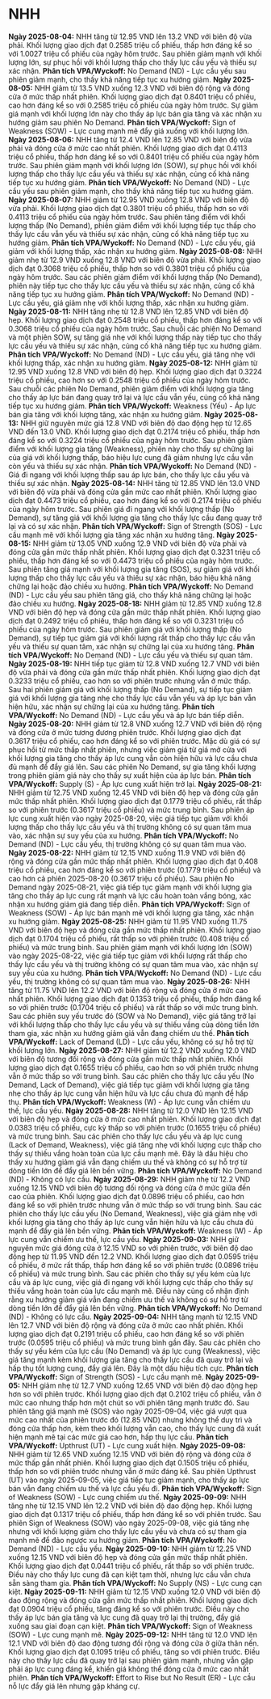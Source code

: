 # NHH

**Ngày 2025-08-04:** NHH tăng từ 12.95 VND lên 13.2 VND với biên độ vừa phải. Khối lượng giao dịch đạt 0.2585 triệu cổ phiếu, thấp hơn đáng kể so với 1.0027 triệu cổ phiếu của ngày hôm trước. Sau phiên giảm mạnh với khối lượng lớn, sự phục hồi với khối lượng thấp cho thấy lực cầu yếu và thiếu sự xác nhận. **Phân tích VPA/Wyckoff:** No Demand (ND) - Lực cầu yếu sau phiên giảm mạnh, cho thấy khả năng tiếp tục xu hướng giảm.
**Ngày 2025-08-05:** NHH giảm từ 13.5 VND xuống 12.3 VND với biên độ rộng và đóng cửa ở mức thấp nhất phiên. Khối lượng giao dịch đạt 0.8401 triệu cổ phiếu, cao hơn đáng kể so với 0.2585 triệu cổ phiếu của ngày hôm trước. Sự giảm giá mạnh với khối lượng lớn này cho thấy áp lực bán gia tăng và xác nhận xu hướng giảm sau phiên No Demand. **Phân tích VPA/Wyckoff:** Sign of Weakness (SOW) - Lực cung mạnh mẽ đẩy giá xuống với khối lượng lớn.
**Ngày 2025-08-06:** NHH tăng từ 12.4 VND lên 12.85 VND với biên độ vừa phải và đóng cửa ở mức cao nhất phiên. Khối lượng giao dịch đạt 0.4113 triệu cổ phiếu, thấp hơn đáng kể so với 0.8401 triệu cổ phiếu của ngày hôm trước. Sau phiên giảm mạnh với khối lượng lớn (SOW), sự phục hồi với khối lượng thấp cho thấy lực cầu yếu và thiếu sự xác nhận, củng cố khả năng tiếp tục xu hướng giảm. **Phân tích VPA/Wyckoff:** No Demand (ND) - Lực cầu yếu sau phiên giảm mạnh, cho thấy khả năng tiếp tục xu hướng giảm.
**Ngày 2025-08-07:** NHH giảm từ 12.95 VND xuống 12.8 VND với biên độ vừa phải. Khối lượng giao dịch đạt 0.3801 triệu cổ phiếu, thấp hơn so với 0.4113 triệu cổ phiếu của ngày hôm trước. Sau phiên tăng điểm với khối lượng thấp (No Demand), phiên giảm điểm với khối lượng tiếp tục thấp cho thấy lực cầu vẫn yếu và thiếu sự xác nhận, củng cố khả năng tiếp tục xu hướng giảm. **Phân tích VPA/Wyckoff:** No Demand (ND) - Lực cầu yếu, giá giảm với khối lượng thấp, xác nhận xu hướng giảm.
**Ngày 2025-08-08:** NHH giảm nhẹ từ 12.9 VND xuống 12.8 VND với biên độ vừa phải. Khối lượng giao dịch đạt 0.3068 triệu cổ phiếu, thấp hơn so với 0.3801 triệu cổ phiếu của ngày hôm trước. Sau các phiên giảm điểm với khối lượng thấp (No Demand), phiên này tiếp tục cho thấy lực cầu yếu và thiếu sự xác nhận, củng cố khả năng tiếp tục xu hướng giảm. **Phân tích VPA/Wyckoff:** No Demand (ND) - Lực cầu yếu, giá giảm nhẹ với khối lượng thấp, xác nhận xu hướng giảm.
**Ngày 2025-08-11:** NHH tăng nhẹ từ 12.8 VND lên 12.85 VND với biên độ hẹp. Khối lượng giao dịch đạt 0.2548 triệu cổ phiếu, thấp hơn đáng kể so với 0.3068 triệu cổ phiếu của ngày hôm trước. Sau chuỗi các phiên No Demand và một phiên SOW, sự tăng giá nhẹ với khối lượng thấp này tiếp tục cho thấy lực cầu yếu và thiếu sự xác nhận, củng cố khả năng tiếp tục xu hướng giảm. **Phân tích VPA/Wyckoff:** No Demand (ND) - Lực cầu yếu, giá tăng nhẹ với khối lượng thấp, xác nhận xu hướng giảm.
**Ngày 2025-08-12:** NHH giảm từ 12.95 VND xuống 12.8 VND với biên độ hẹp. Khối lượng giao dịch đạt 0.3224 triệu cổ phiếu, cao hơn so với 0.2548 triệu cổ phiếu của ngày hôm trước. Sau chuỗi các phiên No Demand, phiên giảm điểm với khối lượng gia tăng cho thấy áp lực bán đang quay trở lại và lực cầu vẫn yếu, củng cố khả năng tiếp tục xu hướng giảm. **Phân tích VPA/Wyckoff:** Weakness (Yếu) - Áp lực bán gia tăng với khối lượng tăng, xác nhận xu hướng giảm.
**Ngày 2025-08-13:** NHH giữ nguyên mức giá 12.8 VND với biên độ dao động hẹp từ 12.65 VND đến 13.0 VND. Khối lượng giao dịch đạt 0.2174 triệu cổ phiếu, thấp hơn đáng kể so với 0.3224 triệu cổ phiếu của ngày hôm trước. Sau phiên giảm điểm với khối lượng gia tăng (Weakness), phiên này cho thấy sự chững lại của giá với khối lượng thấp, báo hiệu lực cung đã giảm nhưng lực cầu vẫn còn yếu và thiếu sự xác nhận. **Phân tích VPA/Wyckoff:** No Demand (ND) - Giá đi ngang với khối lượng thấp sau áp lực bán, cho thấy lực cầu yếu và thiếu sự xác nhận.
**Ngày 2025-08-14:** NHH tăng từ 12.85 VND lên 13.0 VND với biên độ vừa phải và đóng cửa gần mức cao nhất phiên. Khối lượng giao dịch đạt 0.4473 triệu cổ phiếu, cao hơn đáng kể so với 0.2174 triệu cổ phiếu của ngày hôm trước. Sau phiên giá đi ngang với khối lượng thấp (No Demand), sự tăng giá với khối lượng gia tăng cho thấy lực cầu đang quay trở lại và có sự xác nhận. **Phân tích VPA/Wyckoff:** Sign of Strength (SOS) - Lực cầu mạnh mẽ với khối lượng gia tăng xác nhận xu hướng tăng.
**Ngày 2025-08-15:** NHH giảm từ 13.05 VND xuống 12.9 VND với biên độ vừa phải và đóng cửa gần mức thấp nhất phiên. Khối lượng giao dịch đạt 0.3231 triệu cổ phiếu, thấp hơn đáng kể so với 0.4473 triệu cổ phiếu của ngày hôm trước. Sau phiên tăng giá mạnh với khối lượng gia tăng (SOS), sự giảm giá với khối lượng thấp cho thấy lực cầu yếu và thiếu sự xác nhận, báo hiệu khả năng chững lại hoặc đảo chiều xu hướng. **Phân tích VPA/Wyckoff:** No Demand (ND) - Lực cầu yếu sau phiên tăng giá, cho thấy khả năng chững lại hoặc đảo chiều xu hướng.
**Ngày 2025-08-18:** NHH giảm từ 12.85 VND xuống 12.8 VND với biên độ hẹp và đóng cửa gần mức thấp nhất phiên. Khối lượng giao dịch đạt 0.2492 triệu cổ phiếu, thấp hơn đáng kể so với 0.3231 triệu cổ phiếu của ngày hôm trước. Sau phiên giảm giá với khối lượng thấp (No Demand), sự tiếp tục giảm giá với khối lượng rất thấp cho thấy lực cầu vẫn yếu và thiếu sự quan tâm, xác nhận sự chững lại của xu hướng tăng. **Phân tích VPA/Wyckoff:** No Demand (ND) - Lực cầu yếu và thiếu sự quan tâm.
**Ngày 2025-08-19:** NHH tiếp tục giảm từ 12.8 VND xuống 12.7 VND với biên độ vừa phải và đóng cửa gần mức thấp nhất phiên. Khối lượng giao dịch đạt 0.3233 triệu cổ phiếu, cao hơn so với phiên trước nhưng vẫn ở mức thấp. Sau hai phiên giảm giá với khối lượng thấp (No Demand), sự tiếp tục giảm giá với khối lượng gia tăng nhẹ cho thấy lực cầu vẫn yếu và áp lực bán vẫn hiện hữu, xác nhận sự chững lại của xu hướng tăng. **Phân tích VPA/Wyckoff:** No Demand (ND) - Lực cầu yếu và áp lực bán tiếp diễn.
**Ngày 2025-08-20:** NHH giảm từ 12.8 VND xuống 12.7 VND với biên độ rộng và đóng cửa ở mức tương đương phiên trước. Khối lượng giao dịch đạt 0.3617 triệu cổ phiếu, cao hơn đáng kể so với phiên trước. Mặc dù giá có sự phục hồi từ mức thấp nhất phiên, nhưng việc giảm giá từ giá mở cửa với khối lượng gia tăng cho thấy áp lực cung vẫn còn hiện hữu và lực cầu chưa đủ mạnh để đẩy giá lên. Sau các phiên No Demand, sự gia tăng khối lượng trong phiên giảm giá này cho thấy sự xuất hiện của áp lực bán. **Phân tích VPA/Wyckoff:** Supply (S) - Áp lực cung xuất hiện trở lại.
**Ngày 2025-08-21:** NHH giảm từ 12.75 VND xuống 12.45 VND với biên độ hẹp và đóng cửa gần mức thấp nhất phiên. Khối lượng giao dịch đạt 0.1779 triệu cổ phiếu, rất thấp so với phiên trước (0.3617 triệu cổ phiếu) và mức trung bình. Sau phiên áp lực cung xuất hiện vào ngày 2025-08-20, việc giá tiếp tục giảm với khối lượng thấp cho thấy lực cầu yếu và thị trường không có sự quan tâm mua vào, xác nhận sự suy yếu của xu hướng. **Phân tích VPA/Wyckoff:** No Demand (ND) - Lực cầu yếu, thị trường không có sự quan tâm mua vào.
**Ngày 2025-08-22:** NHH giảm từ 12.15 VND xuống 11.9 VND với biên độ rộng và đóng cửa gần mức thấp nhất phiên. Khối lượng giao dịch đạt 0.408 triệu cổ phiếu, cao hơn đáng kể so với phiên trước (0.1779 triệu cổ phiếu) và cao hơn cả phiên 2025-08-20 (0.3617 triệu cổ phiếu). Sau phiên No Demand ngày 2025-08-21, việc giá tiếp tục giảm mạnh với khối lượng gia tăng cho thấy áp lực cung rất mạnh và lực cầu hoàn toàn vắng bóng, xác nhận xu hướng giảm giá đang tiếp diễn. **Phân tích VPA/Wyckoff:** Sign of Weakness (SOW) - Áp lực bán mạnh mẽ với khối lượng gia tăng, xác nhận xu hướng giảm.
**Ngày 2025-08-25:** NHH giảm từ 11.95 VND xuống 11.75 VND với biên độ hẹp và đóng cửa gần mức thấp nhất phiên. Khối lượng giao dịch đạt 0.1704 triệu cổ phiếu, rất thấp so với phiên trước (0.408 triệu cổ phiếu) và mức trung bình. Sau phiên giảm mạnh với khối lượng lớn (SOW) vào ngày 2025-08-22, việc giá tiếp tục giảm với khối lượng rất thấp cho thấy lực cầu yếu và thị trường không có sự quan tâm mua vào, xác nhận sự suy yếu của xu hướng. **Phân tích VPA/Wyckoff:** No Demand (ND) - Lực cầu yếu, thị trường không có sự quan tâm mua vào.
**Ngày 2025-08-26:** NHH tăng từ 11.75 VND lên 12.2 VND với biên độ rộng và đóng cửa ở mức cao nhất phiên. Khối lượng giao dịch đạt 0.1353 triệu cổ phiếu, thấp hơn đáng kể so với phiên trước (0.1704 triệu cổ phiếu) và rất thấp so với mức trung bình. Sau các phiên suy yếu trước đó (SOW và No Demand), việc giá tăng trở lại với khối lượng thấp cho thấy lực cầu yếu và sự thiếu vắng của dòng tiền lớn tham gia, xác nhận xu hướng giảm giá vẫn đang chiếm ưu thế. **Phân tích VPA/Wyckoff:** Lack of Demand (LD) - Lực cầu yếu, không có sự hỗ trợ từ khối lượng lớn.
**Ngày 2025-08-27:** NHH giảm từ 12.2 VND xuống 12.0 VND với biên độ tương đối rộng và đóng cửa gần mức thấp nhất phiên. Khối lượng giao dịch đạt 0.1655 triệu cổ phiếu, cao hơn so với phiên trước nhưng vẫn ở mức thấp so với trung bình. Sau các phiên cho thấy lực cầu yếu (No Demand, Lack of Demand), việc giá tiếp tục giảm với khối lượng gia tăng nhẹ cho thấy áp lực cung vẫn hiện hữu và lực cầu chưa đủ mạnh để hấp thụ. **Phân tích VPA/Wyckoff:** Weakness (W) - Áp lực cung vẫn chiếm ưu thế, lực cầu yếu.
**Ngày 2025-08-28:** NHH tăng từ 12.0 VND lên 12.15 VND với biên độ hẹp và đóng cửa ở mức cao nhất phiên. Khối lượng giao dịch đạt 0.0383 triệu cổ phiếu, cực kỳ thấp so với phiên trước (0.1655 triệu cổ phiếu) và mức trung bình. Sau các phiên cho thấy lực cầu yếu và áp lực cung (Lack of Demand, Weakness), việc giá tăng nhẹ với khối lượng cực thấp cho thấy sự thiếu vắng hoàn toàn của lực cầu mạnh mẽ. Đây là dấu hiệu cho thấy xu hướng giảm giá vẫn đang chiếm ưu thế và không có sự hỗ trợ từ dòng tiền lớn để đẩy giá lên bền vững. **Phân tích VPA/Wyckoff:** No Demand (ND) - Không có lực cầu.
**Ngày 2025-08-29:** NHH giảm nhẹ từ 12.2 VND xuống 12.15 VND với biên độ tương đối rộng và đóng cửa ở mức giữa đến cao của phiên. Khối lượng giao dịch đạt 0.0896 triệu cổ phiếu, cao hơn đáng kể so với phiên trước nhưng vẫn ở mức thấp so với trung bình. Sau các phiên cho thấy lực cầu yếu (No Demand, Weakness), việc giá giảm nhẹ với khối lượng gia tăng cho thấy áp lực cung vẫn hiện hữu và lực cầu chưa đủ mạnh để đẩy giá lên bền vững. **Phân tích VPA/Wyckoff:** Weakness (W) - Áp lực cung vẫn chiếm ưu thế, lực cầu yếu.
**Ngày 2025-09-03:** NHH giữ nguyên mức giá đóng cửa ở 12.15 VND so với phiên trước, với biên độ dao động hẹp từ 11.95 VND đến 12.2 VND. Khối lượng giao dịch đạt 0.0595 triệu cổ phiếu, ở mức rất thấp, thấp hơn đáng kể so với phiên trước (0.0896 triệu cổ phiếu) và mức trung bình. Sau các phiên cho thấy sự yếu kém của lực cầu và áp lực cung, việc giá đi ngang với khối lượng cực thấp cho thấy sự thiếu vắng hoàn toàn của lực cầu mạnh mẽ. Điều này củng cố nhận định rằng xu hướng giảm giá vẫn đang chiếm ưu thế và không có sự hỗ trợ từ dòng tiền lớn để đẩy giá lên bền vững. **Phân tích VPA/Wyckoff:** No Demand (ND) - Không có lực cầu.
**Ngày 2025-09-04:** NHH tăng mạnh từ 12.15 VND lên 12.7 VND với biên độ rộng và đóng cửa ở mức cao nhất phiên. Khối lượng giao dịch đạt 0.2191 triệu cổ phiếu, cao hơn đáng kể so với phiên trước (0.0595 triệu cổ phiếu) và mức trung bình gần đây. Sau các phiên cho thấy sự yếu kém của lực cầu (No Demand) và áp lực cung (Weakness), việc giá tăng mạnh kèm khối lượng gia tăng cho thấy lực cầu đã quay trở lại và hấp thụ tốt lượng cung, đẩy giá lên. Đây là một dấu hiệu tích cực. **Phân tích VPA/Wyckoff:** Sign of Strength (SOS) - Lực cầu mạnh mẽ.
**Ngày 2025-09-05:** NHH giảm nhẹ từ 12.7 VND xuống 12.65 VND với biên độ dao động hẹp hơn so với phiên trước. Khối lượng giao dịch đạt 0.2102 triệu cổ phiếu, vẫn ở mức cao nhưng thấp hơn một chút so với phiên tăng mạnh trước đó. Sau phiên tăng giá mạnh mẽ (SOS) vào ngày 2025-09-04, việc giá vượt qua mức cao nhất của phiên trước đó (12.85 VND) nhưng không thể duy trì và đóng cửa thấp hơn, kèm theo khối lượng vẫn cao, cho thấy lực cung đã xuất hiện mạnh mẽ tại các mức giá cao hơn, hấp thụ lực cầu. **Phân tích VPA/Wyckoff:** Upthrust (UT) - Lực cung xuất hiện.
**Ngày 2025-09-08:** NHH giảm từ 12.65 VND xuống 12.15 VND với biên độ rộng và đóng cửa ở mức thấp gần nhất phiên. Khối lượng giao dịch đạt 0.1505 triệu cổ phiếu, thấp hơn so với phiên trước nhưng vẫn ở mức đáng kể. Sau phiên Upthrust (UT) vào ngày 2025-09-05, việc giá tiếp tục giảm mạnh, cho thấy áp lực bán vẫn đang chiếm ưu thế và lực cầu yếu đi. **Phân tích VPA/Wyckoff:** Sign of Weakness (SOW) - Lực cung chiếm ưu thế.
**Ngày 2025-09-09:** NHH tăng nhẹ từ 12.15 VND lên 12.2 VND với biên độ dao động hẹp. Khối lượng giao dịch đạt 0.1317 triệu cổ phiếu, thấp hơn đáng kể so với phiên trước. Sau phiên Sign of Weakness (SOW) vào ngày 2025-09-08, việc giá tăng nhẹ nhưng với khối lượng giảm cho thấy lực cầu yếu và chưa có sự tham gia mạnh mẽ để đảo ngược xu hướng giảm. **Phân tích VPA/Wyckoff:** No Demand (ND) - Lực cầu yếu.
**Ngày 2025-09-10:** NHH giảm từ 12.25 VND xuống 12.15 VND với biên độ hẹp và đóng cửa gần mức thấp nhất phiên. Khối lượng giao dịch đạt 0.0441 triệu cổ phiếu, rất thấp so với phiên trước. Điều này cho thấy lực cung đã cạn kiệt tạm thời, nhưng lực cầu vẫn chưa sẵn sàng tham gia. **Phân tích VPA/Wyckoff:** No Supply (NS) - Lực cung cạn kiệt.
**Ngày 2025-09-11:** NHH giảm từ 12.15 VND xuống 12.0 VND với biên độ dao động rộng và đóng cửa gần mức thấp nhất phiên. Khối lượng giao dịch đạt 0.0904 triệu cổ phiếu, tăng đáng kể so với phiên trước. Điều này cho thấy áp lực bán gia tăng và lực cung đã quay trở lại thị trường, đẩy giá xuống sau giai đoạn cạn kiệt. **Phân tích VPA/Wyckoff:** Sign of Weakness (SOW) - Lực cung mạnh mẽ.
**Ngày 2025-09-12:** NHH tăng từ 12.0 VND lên 12.1 VND với biên độ dao động tương đối rộng và đóng cửa ở giữa thân nến. Khối lượng giao dịch đạt 0.1095 triệu cổ phiếu, tăng so với phiên trước. Điều này cho thấy lực cầu đã quay trở lại sau phiên giảm mạnh, nhưng vẫn gặp phải áp lực cung đáng kể, khiến giá không thể đóng cửa ở mức cao nhất phiên. **Phân tích VPA/Wyckoff:** Effort to Rise but No Result (ER) - Lực cầu nỗ lực đẩy giá lên nhưng gặp kháng cự.
